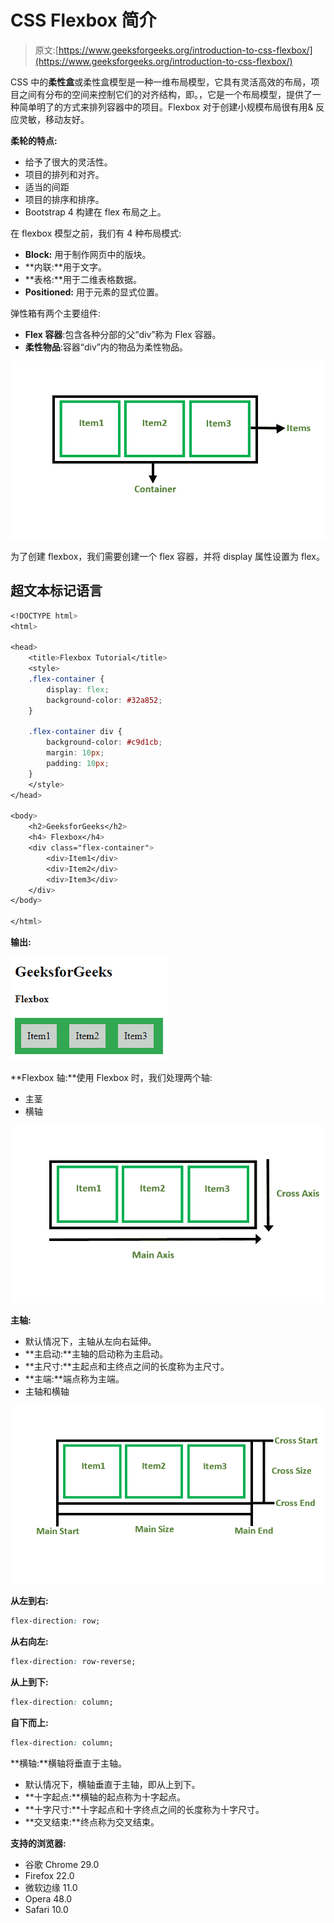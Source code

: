 # CSS Flexbox 简介

> 原文:[https://www.geeksforgeeks.org/introduction-to-css-flexbox/](https://www.geeksforgeeks.org/introduction-to-css-flexbox/)

CSS 中的**柔性盒**或柔性盒模型是一种一维布局模型，它具有灵活高效的布局，项目之间有分布的空间来控制它们的对齐结构，即。，它是一个布局模型，提供了一种简单明了的方式来排列容器中的项目。Flexbox 对于创建小规模布局很有用& 反应灵敏，移动友好。

**柔轮的特点:**

*   给予了很大的灵活性。
*   项目的排列和对齐。
*   适当的间距
*   项目的排序和排序。
*   Bootstrap 4 构建在 flex 布局之上。

在 flexbox 模型之前，我们有 4 种布局模式:

*   **Block:** 用于制作网页中的版块。
*   **内联:**用于文字。
*   **表格:**用于二维表格数据。
*   **Positioned:** 用于元素的显式位置。

弹性箱有两个主要组件:

*   **Flex 容器**:包含各种分部的父“div”称为 Flex 容器。
*   **柔性物品**:容器“div”内的物品为柔性物品。

![](img/d694205bed6927642c31d0ec96fc7746.png)

为了创建 flexbox，我们需要创建一个 flex 容器，并将 display 属性设置为 flex。

## 超文本标记语言

```css
<!DOCTYPE html>
<html>

<head>
    <title>Flexbox Tutorial</title>
    <style>
    .flex-container {
        display: flex;
        background-color: #32a852;
    }

    .flex-container div {
        background-color: #c9d1cb;
        margin: 10px;
        padding: 10px;
    }
    </style>
</head>

<body>
    <h2>GeeksforGeeks</h2>
    <h4> Flexbox</h4>
    <div class="flex-container">
        <div>Item1</div>
        <div>Item2</div>
        <div>Item3</div>
    </div>
</body>

</html>
```

**输出:**

![](img/629ddf4facb0d9e24fe36e10b9682031.png)

**Flexbox 轴:**使用 Flexbox 时，我们处理两个轴:

*   主茎
*   横轴

![](img/5c57ae04e85214395bdfd244c3a1bf69.png)

**主轴:**

*   默认情况下，主轴从左向右延伸。
*   **主启动:**主轴的启动称为主启动。
*   **主尺寸:**主起点和主终点之间的长度称为主尺寸。
*   **主端:**端点称为主端。
*   主轴和横轴

![](img/2e79e608b3a9d132e61ad968a271f827.png)

**从左到右:**

```css
flex-direction: row;
```

**从右向左:**

```css
flex-direction: row-reverse;
```

**从上到下:**

```css
flex-direction: column;
```

**自下而上:**

```css
flex-direction: column;
```

**横轴:**横轴将垂直于主轴。

*   默认情况下，横轴垂直于主轴，即从上到下。
*   **十字起点:**横轴的起点称为十字起点。
*   **十字尺寸:**十字起点和十字终点之间的长度称为十字尺寸。
*   **交叉结束:**终点称为交叉结束。

**支持的浏览器:**

*   谷歌 Chrome 29.0
*   Firefox 22.0
*   微软边缘 11.0
*   Opera 48.0
*   Safari 10.0